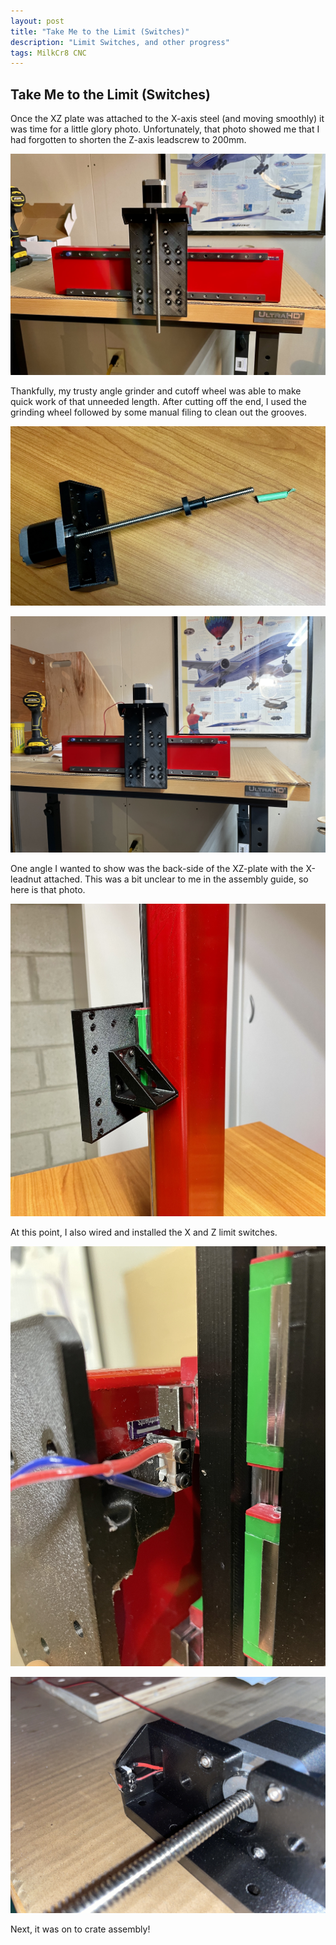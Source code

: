 ```yaml
---
layout: post
title: "Take Me to the Limit (Switches)"
description: "Limit Switches, and other progress"
tags: MilkCr8 CNC
---
```

## Take Me to the Limit (Switches)

Once the XZ plate was attached to the X-axis steel (and moving smoothly) it was time for a little glory photo.  Unfortunately, that photo showed me that I had forgotten to shorten the Z-axis leadscrew to 200mm.  

![MilkCr8 CNC frame](/assets/images/X-axis.jpeg)

Thankfully, my trusty angle grinder and cutoff wheel was able to make quick work of that unneeded length.  After cutting off the end, I used the grinding wheel followed by some manual filing to clean out the grooves.

![MilkCr8 CNC frame](/assets/images/Z-Leadscrew.jpeg)

![MilkCr8 CNC frame](/assets/images/Shortened-Z.jpeg)

One angle I wanted to show was the back-side of the XZ-plate with the X-leadnut attached.  This was a bit unclear to me in the assembly guide, so here is that photo.

![MilkCr8 CNC frame](/assets/images/XZ-Plate.jpeg)

At this point, I also wired and installed the X and Z limit switches.

![MilkCr8 CNC frame](/assets/images/X-LimitSwitch.jpeg)

![MilkCr8 CNC frame](/assets/images/Z-LimitSwitch.jpeg)

Next, it was on to crate assembly!
